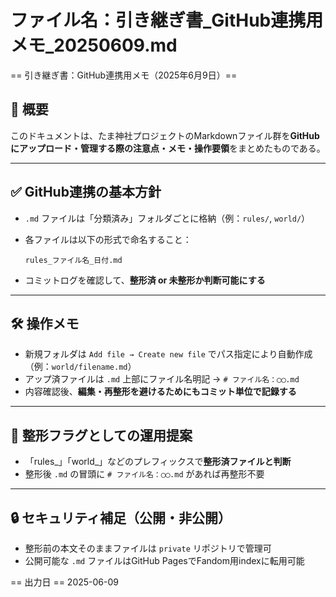 # ファイル名：引き継ぎ書_GitHub連携用メモ_20250609.md

== 引き継ぎ書：GitHub連携用メモ（2025年6月9日）==

## 🔗 概要
このドキュメントは、たま神社プロジェクトのMarkdownファイル群を**GitHubにアップロード・管理する際の注意点・メモ・操作要領**をまとめたものである。

---

## ✅ GitHub連携の基本方針

- `.md` ファイルは「分類済み」フォルダごとに格納（例：`rules/`, `world/`）
- 各ファイルは以下の形式で命名すること：

  ```
  rules_ファイル名_日付.md
  ```

- コミットログを確認して、**整形済 or 未整形か判断可能にする**

---

## 🛠 操作メモ

- 新規フォルダは `Add file → Create new file` でパス指定により自動作成（例：`world/filename.md`）
- アップ済ファイルは `.md` 上部にファイル名明記 → `# ファイル名：◯◯.md`
- 内容確認後、**編集・再整形を避けるためにもコミット単位で記録する**

---

## 🧠 整形フラグとしての運用提案

- 「rules_」「world_」などのプレフィックスで**整形済ファイルと判断**
- 整形後 `.md` の冒頭に `# ファイル名：◯◯.md` があれば再整形不要

---

## 🔒 セキュリティ補足（公開・非公開）

- 整形前の本文そのままファイルは `private` リポジトリで管理可
- 公開可能な `.md` ファイルはGitHub PagesでFandom用indexに転用可能

== 出力日 ==
2025-06-09
